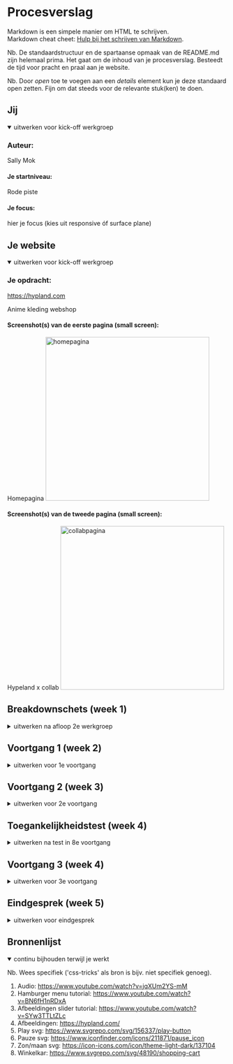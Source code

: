 # Procesverslag
Markdown is een simpele manier om HTML te schrijven.  
Markdown cheat cheet: [Hulp bij het schrijven van Markdown](https://github.com/adam-p/markdown-here/wiki/Markdown-Cheatsheet).

Nb. De standaardstructuur en de spartaanse opmaak van de README.md zijn helemaal prima. Het gaat om de inhoud van je procesverslag. Besteedt de tijd voor pracht en praal aan je website.

Nb. Door *open* toe te voegen aan een *details* element kun je deze standaard open zetten. Fijn om dat steeds voor de relevante stuk(ken) te doen.





## Jij

<details open>
<summary>uitwerken voor kick-off werkgroep</summary>

### Auteur:
Sally Mok

#### Je startniveau:
Rode piste

#### Je focus:
hier je focus (kies uit responsive óf surface plane)
 
</details>





## Je website

<details open>
<summary>uitwerken voor kick-off werkgroep</summary>

### Je opdracht:
https://hypland.com

Anime kleding webshop

#### Screenshot(s) van de eerste pagina (small screen): 
Homepagina
<img src="images/homepage.jpg" width="375px" alt="homepagina">

#### Screenshot(s) van de tweede pagina (small screen):
Hypeland x collab
<img src="images/collab.jpg" width="375px" alt="collabpagina">
 
</details>





## Breakdownschets (week 1)

<details>
<summary>uitwerken na afloop 2e werkgroep</summary>

### de hele pagina: 
<img src="images/schets.jpeg">

Ik vond het best moeilijk om een breakdownschets te maken, omdat ik nog niet weet wat ik precies wil maken.

### dynamisch deel (bijv menu): 


### wellicht nog een dynamisch deel (bijv filter): 

</details>





## Voortgang 1 (week 2)

<details>
<summary>uitwerken voor 1e voortgang</summary>

### Stand van zaken
hier dit ging goed & dit was lastig (neem ook screenshots op van delen van je website en code)

Ik heb te weinig code en werk om te laten zien, hierdoor kreeg ik geen feedback. Ik ben nog bezig met
de html.

### Agenda voor meeting
samen met je groepje opstellen

Mijn groepje en ik hebben geen agenda opgesteld, we stelden individueel vragen.

### Verslag van meeting
hier na afloop snel de uitkomsten van de meeting vastleggen

Geen uitkomsten, ik moet nog veel aan mijn website werken.

</details>





## Voortgang 2 (week 3)

<details>
<summary>uitwerken voor 2e voortgang</summary>

### Stand van zaken
hier dit ging goed & dit was lastig (neem ook screenshots op van delen van je website en code)

Ik heb te weinig code en werk om te laten zien, hierdoor kreeg ik geen feedback.

### Agenda voor meeting
samen met je groepje opstellen

Mijn groepje en ik hebben geen agenda opgesteld, we stelden individueel vragen.


### Verslag van meeting
hier na afloop snel de uitkomsten van de meeting vastleggen

Geen uitkomsten, ik moet nog veel aan mijn website werken.


</details>





## Toegankelijkheidstest (week 4)

<details>
<summary>uitwerken na test in 8e voortgang</summary>

### Bevindingen
Als ik een website voor een persoon met een (motorische) beperking zou maken, dan zou die niet goed
gekeurd worden. 

#### Titel eerste bevinding
Hier korte omschrijving (met indien nodig een afbeelding)
Tijdens de les kregen we verschillende brillen om de ogen deels de bedekken of een ander kleur te geven aan het beeld.

Qua kleurencontract is mijn website niet goed voor iemand die slechtziend is. Ik zou de kleuren moet aanpassen, zodat er meer een duidelijk contract te zien is tussen de verschillende kleuren. Ook zou ik mijn buttons groter moet maken, zo kunnen mensen die slecht zien het beter kunnen aanklikken dan wanneer het erg klein is. 
<img src="images/foto1.jpeg">




#### Titel tweede bevinding. 
Hier korte omschrijving (met indien nodig een afbeelding)
Voor de tweede test kreeg ik een 'trilapparaat' vastgeplakt aan mijn arm, dit moest de trillende handen van een Parkinson patient nabootsen. 

Mijn bevinding was dat het typen erg moeizaam ging en het aanklinken van links en buttons ook.
Het typen kan ik niet verbeteren, omdat dit met de keyboard gaat. Wat ik wel kan verbeteren hiier, zijn de links en buttons groter maken. 



</details>





## Voortgang 3 (week 4)

<details>
<summary>uitwerken voor 3e voortgang</summary>

### Stand van zaken
hier dit ging goed & dit was lastig (neem ook screenshots op van delen van je website en code)

Tijdens het voortgang gesprek was ik qua vormgeving klaar met mijn homepagina en moest ik nog beginnen met mijn 2e pagina. Hier wist ik nog niet welk pagina ik wilde maken. Mijn focus lag op surface plane en ik dacht als ik een collab pagina zou maken, verandert er niet veel qua vormgeving. Ik heb daarom gekozen om een product pagina te maken.

Verder had ik geen vragen aan de studentassistenten, behalve of er een 2e style.css gemaakt mag worden voor de 2e webpagina en ik kreeg als antwoord nee. 



### Agenda voor meeting
samen met je groepje opstellen

Mijn groepje en ik hebben geen agenda opgesteld, we stelden individueel vragen.


### Verslag van meeting
hier na afloop snel de uitkomsten van de meeting vastleggen

Volgens de studenassistente zien mijn homepagina er goed uit en ik moet nu nog aan de slag met pagina 2 en 
de surface plan aan toevoegen.

</details>





## Eindgesprek (week 5)

<details>
<summary>uitwerken voor eindgesprek</summary>

### Stand van zaken
hier dit ging goed & dit was lastig (neem ook screenshots op van delen van je website en code)

Over het algemeen vond ik het goed gaan. Ik was alleen erg laat begonnen aan het project, waardoor ik in  de laatste week gehaast alles moest afmaken. Als er dingen waren die ik niet wist hoe het gedaan moest worden, ging ik op https://www.w3schools.com/ kijken of ik daar de info kon vinden die ik nodig had. Zoals de hamburger menu en slider voor mijn afbeeldingen heb ik op Youtube tutorials bekeken, omdat ik er niet uitkwam. 

Waar ik heel lang mee vastzat, was de javascript. Ik heb op 2 pagina's functies aangemaakt op 1 script, alleen stonden niet alle funties op beide pagina's. Hierdoor kreeg ik steeds een foutmelding op mijn console en sommige functies konden niet meer uitgevoerd worden. Doordat ik te laat aan mijn website was begonnen, had ik de studentassistenten niet meer gecontacteerd voor hulp. Wat ik had gedaan om het probleem op te lossen, was een extra javascript maken en deze aan mijn homepagina html koppelen. Zo werken alle functies weer, alleen weet ik niet of er 2 javascripten gebruikt mogen worden. Want voor css mag er maar 1 bestand gebruikt worden voor beide pagina's.

### Screenshot(s)

hier screenshot(s) van je eindresultaat

Homepagina
<img src="images/eindwerk1.png">

Product pagina
<img src="images/eindwerk2.png">


</details>





## Bronnenlijst

<details open>
<summary>continu bijhouden terwijl je werkt</summary>

Nb. Wees specifiek ('css-tricks' als bron is bijv. niet specifiek genoeg).

1. Audio: https://www.youtube.com/watch?v=jqXUm2YS-mM
2. Hamburger menu tutorial: https://www.youtube.com/watch?v=BN6fH1nRDxA
3. Afbeeldingen slider tutorial: https://www.youtube.com/watch?v=SYw3TTLtZLc
4. Afbeeldingen: https://hypland.com/
5. Play svg: https://www.svgrepo.com/svg/156337/play-button
5. Pauze svg: https://www.iconfinder.com/icons/211871/pause_icon
6. Zon/maan svg: https://icon-icons.com/icon/theme-light-dark/137104
7. Winkelkar: https://www.svgrepo.com/svg/48190/shopping-cart

</details>